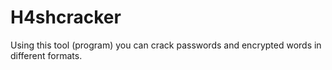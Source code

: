 # H4shcracker

Using this tool (program) you can crack passwords and encrypted words in different formats.
